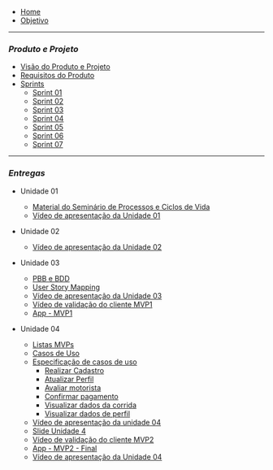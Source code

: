 - [Home](README.md)
- [Objetivo](pages/objetivo.md)

----------------------------------------------------
### _**Produto e Projeto**_

- [Visão do Produto e Projeto](pages/VisãodoProdutoeProjeto.md)
- [Requisitos do Produto](pages/ProductBacklog.md)
- [Sprints]()
   - [Sprint 01](pages/Sprint01.md)
   - [Sprint 02](pages/Sprint02.md)
   - [Sprint 03](pages/Sprint03.md)
   - [Sprint 04](pages/Sprint04.md)
   - [Sprint 05](pages/Sprint05.md)
   - [Sprint 06](pages/Sprint06.md)
   - [Sprint 07](pages/Sprint07.md)

----------------------------------------------------
### _**Entregas**_

- Unidade 01 
   - [Material do Seminário de Processos e Ciclos de Vida](pages/MaterialdoSemináriodoProcessoseCiclosdeVida.md)
   - [Vídeo de apresentação da Unidade 01](pages/VideoApresentacaoDasEntregas.md)
   
- Unidade 02
   - [Vídeo de apresentação da Unidade 02](pages/VideoApresentacaoUnidade2.md)

- Unidade 03
   - [PBB e BDD](pages/PBB_BDD.md)
   - [User Story Mapping](pages/USM.md)
   - [Vídeo de apresentação da Unidade 03](pages/VideoApresentacaoUnidade3.md)
   - [Vídeo de validação do cliente MVP1](pages/videoValidacaoCliente.md)
   - [App - MVP1](pages/App.md)

- Unidade 04
   - [Listas MVPs](pages/listasMvp.md)
   - [Casos de Uso](pages/CasosDeUso.md)
   - [Especificação de casos de uso]()
      - [Realizar Cadastro](pages/RealizarCadastro.md)
      - [Atualizar Perfil](pages/AtualizarPerfil.md)
      - [Avaliar motorista](pages/AvaliarMotorista.md)
      - [Confirmar pagamento](pages/ConfirmarPagamento.md)
      - [Visualizar dados da corrida](pages/VisualizarDadosCorrida.md)
      - [Visualizar dados de perfil](pages/VisualizarDadosPefil.md)
   - [Vídeo de apresentação da unidade 04]() 
   - [Slide Unidade 4](https://www.canva.com/design/DAFZzHZTx9g/nbLWPhrD-XbFYTCfdsuMmA/view?utm_content=DAFZzHZTx9g&utm_campaign=designshare&utm_medium=link&utm_source=viewer)
   - [Vídeo de validação do cliente MVP2](https://drive.google.com/file/d/1FFNuqSYHGgj6X9P9QQ4KAgfslChqnPZB/view?usp=sharing)
   - [App - MVP2 - Final](pages/AppFinal.md)
   - [Vídeo de apresentação da Unidade 04](pages/VideoApresentacaoUnidade4.md)




   
